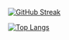
[![GitHub Streak](https://github-readme-streak-stats.herokuapp.com/?user=FlameFate)](https://git.io/streak-stats)

<!---Для подробной версии-->
[![Top Langs](https://github-readme-stats.vercel.app/api/top-langs/?username=FlameFate)](https://github.com/anuraghazra/github-readme-stats)
